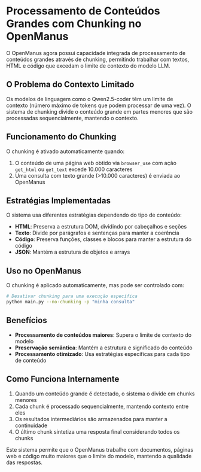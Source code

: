 # Processamento de Conteúdos Grandes com Chunking no OpenManus

O OpenManus agora possui capacidade integrada de processamento de conteúdos grandes através de chunking, permitindo trabalhar com textos, HTML e código que excedam o limite de contexto do modelo LLM.

## O Problema do Contexto Limitado

Os modelos de linguagem como o Qwen2.5-coder têm um limite de contexto (número máximo de tokens que podem processar de uma vez). O sistema de chunking divide o conteúdo grande em partes menores que são processadas sequencialmente, mantendo o contexto.

## Funcionamento do Chunking

O chunking é ativado automaticamente quando:

1. O conteúdo de uma página web obtido via `browser_use` com ação `get_html` ou `get_text` excede 10.000 caracteres
2. Uma consulta com texto grande (>10.000 caracteres) é enviada ao OpenManus

## Estratégias Implementadas

O sistema usa diferentes estratégias dependendo do tipo de conteúdo:

- **HTML**: Preserva a estrutura DOM, dividindo por cabeçalhos e seções
- **Texto**: Divide por parágrafos e sentenças para manter a coerência
- **Código**: Preserva funções, classes e blocos para manter a estrutura do código
- **JSON**: Mantém a estrutura de objetos e arrays

## Uso no OpenManus

O chunking é aplicado automaticamente, mas pode ser controlado com:

```bash
# Desativar chunking para uma execução específica
python main.py --no-chunking -p "minha consulta"
```

## Benefícios

- **Processamento de conteúdos maiores**: Supera o limite de contexto do modelo
- **Preservação semântica**: Mantém a estrutura e significado do conteúdo
- **Processamento otimizado**: Usa estratégias específicas para cada tipo de conteúdo

## Como Funciona Internamente

1. Quando um conteúdo grande é detectado, o sistema o divide em chunks menores
2. Cada chunk é processado sequencialmente, mantendo contexto entre eles
3. Os resultados intermediários são armazenados para manter a continuidade
4. O último chunk sintetiza uma resposta final considerando todos os chunks

Este sistema permite que o OpenManus trabalhe com documentos, páginas web e código muito maiores que o limite do modelo, mantendo a qualidade das respostas.
